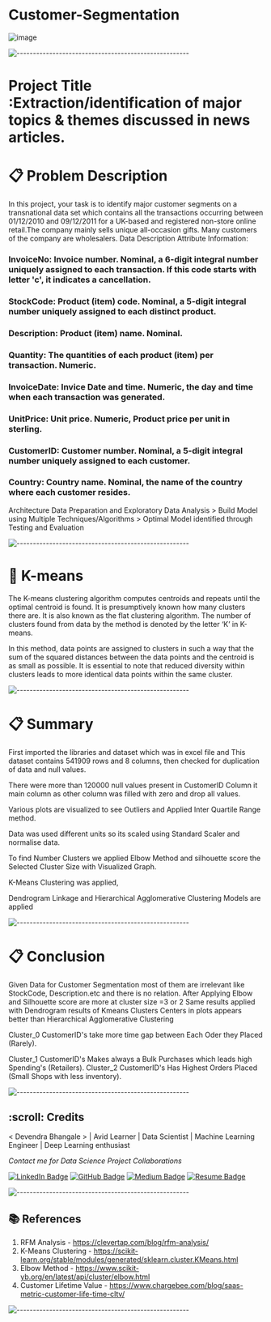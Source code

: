 # Customer-Segmentation
![image](https://user-images.githubusercontent.com/92842078/159161538-bb0bdd90-5bb5-44c1-9dcd-5924dc638c89.png)

![-----------------------------------------------------](https://raw.githubusercontent.com/andreasbm/readme/master/assets/lines/rainbow.png)

# **Project Title** :Extraction/identification of major topics & themes discussed in news articles.

# 📋 **Problem Description**

In this project, your task is to identify major customer segments on a transnational data set which contains all the transactions occurring between 01/12/2010 and 09/12/2011 for a UK-based and registered non-store online retail.The company mainly sells unique all-occasion gifts. Many customers of the company are wholesalers.
Data Description
Attribute Information:
### InvoiceNo: Invoice number. Nominal, a 6-digit integral number uniquely assigned to each transaction. If this code starts with letter 'c', it indicates a cancellation.
### StockCode: Product (item) code. Nominal, a 5-digit integral number uniquely assigned to each distinct product.
### Description: Product (item) name. Nominal.
### Quantity: The quantities of each product (item) per transaction. Numeric.
### InvoiceDate: Invice Date and time. Numeric, the day and time when each transaction was generated.
### UnitPrice: Unit price. Numeric, Product price per unit in sterling.
### CustomerID: Customer number. Nominal, a 5-digit integral number uniquely assigned to each customer.
### Country: Country name. Nominal, the name of the country where each customer resides.
Architecture
Data Preparation and Exploratory Data Analysis > Build Model using Multiple Techniques/Algorithms > Optimal Model identified through Testing and Evaluation

![-----------------------------------------------------](https://raw.githubusercontent.com/andreasbm/readme/master/assets/lines/rainbow.png)

# :book: K-means
The K-means clustering algorithm computes centroids and repeats until the optimal centroid is found. It is presumptively known how many clusters there are. It is also known as the flat clustering algorithm. The number of clusters found from data by the method is denoted by the letter ‘K’ in K-means.

In this method, data points are assigned to clusters in such a way that the sum of the squared distances between the data points and the centroid is as small as possible. It is essential to note that reduced diversity within clusters leads to more identical data points within the same cluster.

![-----------------------------------------------------](https://raw.githubusercontent.com/andreasbm/readme/master/assets/lines/rainbow.png)

# 📋 **Summary**
First imported the libraries and dataset which was in excel file and This dataset contains 541909 rows and 8 columns, then checked for duplication of data and null values.

There were more than 120000 null values present in CustomerID Column it main column as other column was filled with zero and drop all values.

Various plots are visualized to see Outliers and Applied Inter Quartile Range method.

Data was used different units so its scaled using Standard Scaler and normalise data.

To find Number Clusters we applied Elbow Method and silhouette score the Selected Cluster Size with Visualized Graph.

K-Means Clustering was applied,

Dendrogram Linkage and Hierarchical Agglomerative Clustering Models are applied

![-----------------------------------------------------](https://raw.githubusercontent.com/andreasbm/readme/master/assets/lines/rainbow.png)

# 📋 **Conclusion**
Given Data for Customer Segmentation most of them are irrelevant like StockCode, Description.etc and there is no relation.
After Applying Elbow and Silhouette score are more at cluster size =3 or 2
Same results applied with Dendrogram results of Kmeans Clusters Centers in plots appears better than Hierarchical Agglomerative Clustering

Cluster_0 CustomerID's take more time gap between Each Oder they Placed (Rarely).

Cluster_1 CustomerID's Makes always a Bulk Purchases which leads high Spending's (Retailers).
Cluster_2 CustomerID's Has Highest Orders Placed (Small Shops with less inventory).

![-----------------------------------------------------](https://raw.githubusercontent.com/andreasbm/readme/master/assets/lines/rainbow.png)

<h2 id="credits"> :scroll: Credits</h2>

< Devendra Bhangale > | Avid Learner | Data Scientist | Machine Learning Engineer | Deep Learning enthusiast

<p> <i> Contact me for Data Science Project Collaborations</i></p>

[![LinkedIn Badge](https://img.shields.io/badge/LinkedIn-0077B5?style=for-the-badge&logo=linkedin&logoColor=white)](https://www.linkedin.com/in/devendra-bhangale-b326a1169/)
[![GitHub Badge](https://img.shields.io/badge/GitHub-100000?style=for-the-badge&logo=github&logoColor=white)](https://github.com/Deven876)
[![Medium Badge](https://img.shields.io/badge/Medium-1DA1F2?style=for-the-badge&logo=medium&logoColor=white)](https://medium.com/@devabhangale)
[![Resume Badge](https://img.shields.io/badge/resume-0077B5?style=for-the-badge&logo=resume&logoColor=white)]()

![-----------------------------------------------------](https://raw.githubusercontent.com/andreasbm/readme/master/assets/lines/rainbow.png)

## 📚 References
1. RFM Analysis - https://clevertap.com/blog/rfm-analysis/
2. K-Means Clustering - https://scikit-learn.org/stable/modules/generated/sklearn.cluster.KMeans.html
3. Elbow Method - https://www.scikit-yb.org/en/latest/api/cluster/elbow.html
4. Customer Lifetime Value - https://www.chargebee.com/blog/saas-metric-customer-life-time-cltv/

![-----------------------------------------------------](https://raw.githubusercontent.com/andreasbm/readme/master/assets/lines/rainbow.png)

